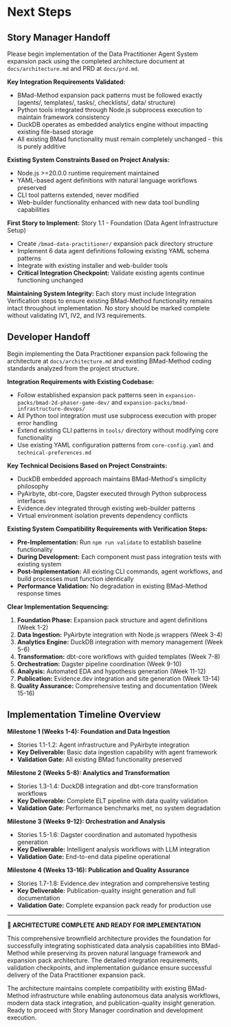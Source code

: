 # Next Steps

## Story Manager Handoff

Please begin implementation of the Data Practitioner Agent System expansion pack using the completed architecture document at `docs/architecture.md` and PRD at `docs/prd.md`. 

**Key Integration Requirements Validated:**
- BMad-Method expansion pack patterns must be followed exactly (agents/, templates/, tasks/, checklists/, data/ structure)
- Python tools integrated through Node.js subprocess execution to maintain framework consistency
- DuckDB operates as embedded analytics engine without impacting existing file-based storage
- All existing BMad functionality must remain completely unchanged - this is purely additive

**Existing System Constraints Based on Project Analysis:**
- Node.js >=20.0.0 runtime requirement maintained
- YAML-based agent definitions with natural language workflows preserved
- CLI tool patterns extended, never modified
- Web-builder functionality enhanced with new data tool bundling capabilities

**First Story to Implement:** Story 1.1 - Foundation (Data Agent Infrastructure Setup)
- Create `/bmad-data-practitioner/` expansion pack directory structure
- Implement 6 data agent definitions following existing YAML schema patterns
- Integrate with existing installer and web-builder tools
- **Critical Integration Checkpoint:** Validate existing agents continue functioning unchanged

**Maintaining System Integrity:** Each story must include Integration Verification steps to ensure existing BMad-Method functionality remains intact throughout implementation. No story should be marked complete without validating IV1, IV2, and IV3 requirements.

## Developer Handoff

Begin implementing the Data Practitioner expansion pack following the architecture at `docs/architecture.md` and existing BMad-Method coding standards analyzed from the project structure.

**Integration Requirements with Existing Codebase:**
- Follow established expansion pack patterns seen in `expansion-packs/bmad-2d-phaser-game-dev/` and `expansion-packs/bmad-infrastructure-devops/`
- All Python tool integration must use subprocess execution with proper error handling
- Extend existing CLI patterns in `tools/` directory without modifying core functionality
- Use existing YAML configuration patterns from `core-config.yaml` and `technical-preferences.md`

**Key Technical Decisions Based on Project Constraints:**
- DuckDB embedded approach maintains BMad-Method's simplicity philosophy
- PyAirbyte, dbt-core, Dagster executed through Python subprocess interfaces
- Evidence.dev integrated through existing web-builder patterns
- Virtual environment isolation prevents dependency conflicts

**Existing System Compatibility Requirements with Verification Steps:**
- **Pre-Implementation:** Run `npm run validate` to establish baseline functionality
- **During Development:** Each component must pass integration tests with existing system
- **Post-Implementation:** All existing CLI commands, agent workflows, and build processes must function identically
- **Performance Validation:** No degradation in existing BMad-Method response times

**Clear Implementation Sequencing:**
1. **Foundation Phase:** Expansion pack structure and agent definitions (Week 1-2)
2. **Data Ingestion:** PyAirbyte integration with Node.js wrappers (Week 3-4)  
3. **Analytics Engine:** DuckDB integration with memory management (Week 5-6)
4. **Transformation:** dbt-core workflows with guided templates (Week 7-8)
5. **Orchestration:** Dagster pipeline coordination (Week 9-10)
6. **Analysis:** Automated EDA and hypothesis generation (Week 11-12)
7. **Publication:** Evidence.dev integration and site generation (Week 13-14)
8. **Quality Assurance:** Comprehensive testing and documentation (Week 15-16)

## Implementation Timeline Overview

**Milestone 1 (Weeks 1-4): Foundation and Data Ingestion**
- Stories 1.1-1.2: Agent infrastructure and PyAirbyte integration
- **Key Deliverable:** Basic data ingestion capability with agent framework
- **Validation Gate:** All existing BMad functionality preserved

**Milestone 2 (Weeks 5-8): Analytics and Transformation**  
- Stories 1.3-1.4: DuckDB integration and dbt-core transformation workflows
- **Key Deliverable:** Complete ELT pipeline with data quality validation
- **Validation Gate:** Performance benchmarks met, no system degradation

**Milestone 3 (Weeks 9-12): Orchestration and Analysis**
- Stories 1.5-1.6: Dagster coordination and automated hypothesis generation
- **Key Deliverable:** Intelligent analysis workflows with LLM integration
- **Validation Gate:** End-to-end data pipeline operational

**Milestone 4 (Weeks 13-16): Publication and Quality Assurance**
- Stories 1.7-1.8: Evidence.dev integration and comprehensive testing
- **Key Deliverable:** Publication-quality insight generation and full documentation
- **Validation Gate:** Complete expansion pack ready for production use

---

**🎯 ARCHITECTURE COMPLETE AND READY FOR IMPLEMENTATION**

This comprehensive brownfield architecture provides the foundation for successfully integrating sophisticated data analysis capabilities into BMad-Method while preserving its proven natural language framework and expansion pack architecture. The detailed integration requirements, validation checkpoints, and implementation guidance ensure successful delivery of the Data Practitioner expansion pack.

The architecture maintains complete compatibility with existing BMad-Method infrastructure while enabling autonomous data analysis workflows, modern data stack integration, and publication-quality insight generation. Ready to proceed with Story Manager coordination and development execution.